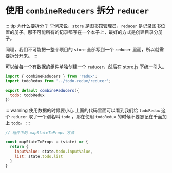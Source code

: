 # 使用 `combineReducers` 拆分 `reducer`

::: tip 为什么要拆分？
举例来说，`store` 是图书馆管理员，`reducer` 是记录图书位置的册子。那不可能所有的记录都写在一个本子上，最好的方式是创建目录分册子。

同理，我们不可能把一整个项目的 `store` 全部写到一个 `reducer` 里面，所以就需要拆分开来。
:::

可以给每一个有数据的组件单独创建一个 `reducer`，然后在 store.js 下统一引入。

``` javascript {5}
import { combineReducers } from 'redux';
import todoRedux from '../todo-redux/reducer';

export default combineReducers({
  todo: todoRedux
})
```

::: warning 使用数据的时候要小心
上面的代码里面可以看到我们给 `todoRedux` 这个 `reducer` 取了一个别名叫 `todo` ，那在使用 `todoRedux` 的时候不要忘记在千面加上 `todo`。
:::

``` javascript {5,6}
// 组件中的 mapStateToProps 方法

const mapStateToProps = (state) => {
  return {
    inputValue: state.todo.inputValue,
    list: state.todo.list
  }
}
```